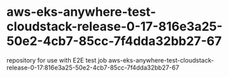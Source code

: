 # aws-eks-anywhere-test-cloudstack-release-0-17-816e3a25-50e2-4cb7-85cc-7f4dda32bb27-67
repository for use with E2E test job aws-eks-anywhere-test-cloudstack-release-0-17:816e3a25-50e2-4cb7-85cc-7f4dda32bb27-67
